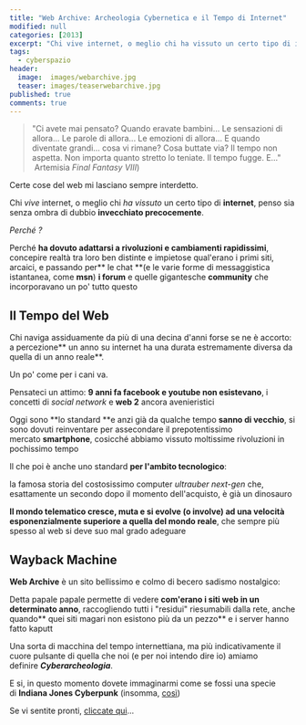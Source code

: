 ```yaml
---
title: "Web Archive: Archeologia Cybernetica e il Tempo di Internet"
modified: null
categories: [2013]
excerpt: "Chi vive internet, o meglio chi ha vissuto un certo tipo di internet, penso sia senza ombra di dubbio invecchiato precocemente..."
tags:
  - cyberspazio
header:  
  image:  images/webarchive.jpg
  teaser: images/teaserwebarchive.jpg
published: true
comments: true
---
```


> "Ci avete mai pensato? Quando eravate bambini... Le sensazioni di allora... Le parole di allora... Le emozioni di allora... E quando diventate grandi... cosa vi rimane? Cosa buttate via? Il tempo non aspetta. Non importa quanto stretto lo teniate. Il tempo fugge. E..."  Artemisia _Final Fantasy VIII_)
  
Certe cose del web mi lasciano sempre interdetto.  
  
Chi _vive_ internet, o meglio chi _ha vissuto_ un certo tipo di **internet**, penso sia senza ombra di dubbio **invecchiato precocemente**.  
  
_Perché ?_  
  
Perché **ha dovuto adattarsi a rivoluzioni e cambiamenti rapidissimi**, concepire realtà tra loro ben distinte e impietose qual'erano i primi siti, arcaici, e passando per** le chat **(e le varie forme di messaggistica istantanea, come **msn**) **i forum** e quelle gigantesche **community** che incorporavano un po' tutto questo  

## Il Tempo del Web
  
Chi naviga assiduamente da più di una decina d'anni forse se ne è accorto: a percezione** un anno su internet ha una durata estremamente diversa da quella di un anno reale**.  
  
Un po' come per i cani va.  
  
Pensateci un attimo: **9 anni fa facebook e youtube non esistevano**, i concetti di _social network_ e **web 2** ancora avenieristici  
  
Oggi sono **lo standard **e anzi già da qualche tempo **sanno di vecchio**, si sono dovuti reinventare per assecondare il prepotentissimo mercato **smartphone**, cosicché abbiamo vissuto moltissime rivoluzioni in pochissimo tempo  
  
Il che poi è anche uno standard **per l'ambito tecnologico**:  
  
la famosa storia del costosissimo computer _ultrauber next-gen_ che, esattamente un secondo dopo il momento dell'acquisto, è già un dinosauro  
  
**Il mondo telematico cresce, muta e si evolve (o involve) ad una velocità esponenzialmente superiore a quella del mondo reale**, che sempre più spesso al web si deve suo mal grado adeguare  

## Wayback Machine

**Web Archive** è un sito bellissimo e colmo di becero sadismo nostalgico: 
  
Detta papale papale permette di vedere **com'erano i siti web in un determinato anno**, raccogliendo tutti i "residui" riesumabili dalla rete, anche quando** quei siti magari non esistono più da un pezzo** e i server hanno fatto kaputt  
  
Una sorta di macchina del tempo internettiana, ma più indicativamente il cuore pulsante di quella che noi (e per noi intendo dire io) amiamo definire _**Cyberarcheologia**_.  
  
E si, in questo momento dovete immaginarmi come se fossi una specie di **Indiana Jones Cyberpunk** (insomma, [così](http://cdn.blogosfere.it/pellicolerovinate/images/1982_blade_runner_the_final_cut_001.jpg))  
  
Se vi sentite pronti, [cliccate qui](http://archive.org/web/)...